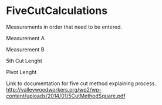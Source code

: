 # FiveCutCalculations

Measurements in order that need to be entered.

Measurement A

Measurement B

5th Cut Lenght

Pivot Lenght



Link to documentation for five cut method explaining process. 
http://valleywoodworkers.org/wp2/wp-content/uploads/2014/01/5CutMethodSquare.pdf
